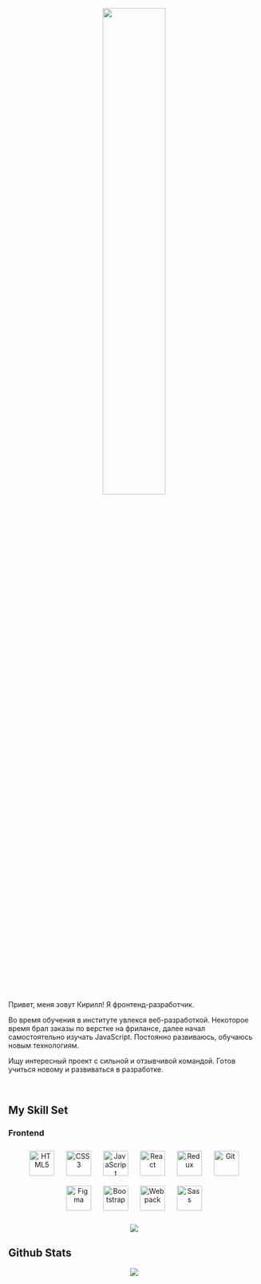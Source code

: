 <div align="center">
<img src="https://rishavanand.github.io/static/images/greetings.gif" align="center" style="width: 50%" />
</div>  
  

# <div align="center">
Привет, меня зовут Кирилл! Я фронтенд-разработчик. 

Во время обучения в институте увлекся веб-разработкой. Некоторое время брал заказы по верстке на фрилансе, далее начал самостоятельно изучать JavaScript. Постоянно развиваюсь, обучаюсь новым технологиям.                                                                       

Ищу интересный проект с сильной и отзывчивой командой. Готов учиться новому и развиваться в разработке.
</div>  
  

<br/>  


## My Skill Set  

### Frontend  
<div align="center">  
<img style="margin: 10px" src="https://profilinator.rishav.dev/skills-assets/html5-original-wordmark.svg" alt="HTML5" height="50" />  
<img style="margin: 10px" src="https://profilinator.rishav.dev/skills-assets/css3-original-wordmark.svg" alt="CSS3" height="50" />  
<img style="margin: 10px" src="https://profilinator.rishav.dev/skills-assets/javascript-original.svg" alt="JavaScript" height="50" />  
<img style="margin: 10px" src="https://profilinator.rishav.dev/skills-assets/react-original-wordmark.svg" alt="React" height="50" />  
<img style="margin: 10px" src="https://profilinator.rishav.dev/skills-assets/redux-original.svg" alt="Redux" height="50" />  
<img style="margin: 10px" src="https://profilinator.rishav.dev/skills-assets/git-scm-icon.svg" alt="Git" height="50" />  
<img style="margin: 10px" src="https://profilinator.rishav.dev/skills-assets/figma-icon.svg" alt="Figma" height="50" />  
<img style="margin: 10px" src="https://profilinator.rishav.dev/skills-assets/bootstrap-plain.svg" alt="Bootstrap" height="50" />  
<img style="margin: 10px" src="https://profilinator.rishav.dev/skills-assets/webpack-original.svg" alt="Webpack" height="50" />  
<img style="margin: 10px" src="https://profilinator.rishav.dev/skills-assets/sass-original.svg" alt="Sass" height="50" />  
</div>


<br/>  
<div align="center"> 
<img src="https://www.codewars.com/users/tre3ubec/badges/large"></img>
</div>


## Github Stats  
<div align="center"><img src="https://github-readme-stats.vercel.app/api?username=korotkir&show_icons=true&count_private=true&hide_border=true" align="center" /></div>  

<br/>  
